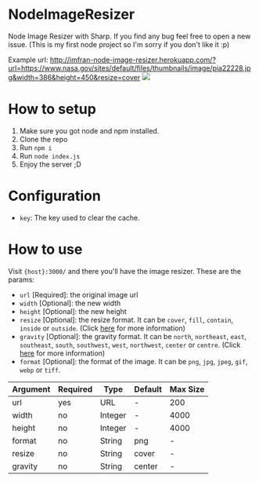 # NodeImageResizer
Node Image Resizer with Sharp. If you find any bug feel free to open a new issue. (This is my first node project so I'm sorry if you don't like it :p)

Example url: http://imfran-node-image-resizer.herokuapp.com/?url=https://www.nasa.gov/sites/default/files/thumbnails/image/pia22228.jpg&width=386&height=450&resize=cover
![](http://imfran-node-image-resizer.herokuapp.com/?url=https://www.nasa.gov/sites/default/files/thumbnails/image/pia22228.jpg&width=386&height=450&resize=cover)

# How to setup
1. Make sure you got node and npm installed.
2. Clone the repo
3. Run `npm i`
4. Run `node index.js`
5. Enjoy the server ;D

# Configuration
- `key`: The key used to clear the cache.

# How to use
Visit `{host}:3000/` and there you'll have the image resizer. These are the params:
- `url` [Required]: the original image url
- `width` [Optional]: the new width
- `height` [Optional]: the new height
- `resize` [Optional]: the resize format. It can be `cover`, `fill`, `contain`, `inside` or `outside`. (Click [here](https://sharp.pixelplumbing.com/api-resize#resize) for more information)
- `gravity` [Optional]: the gravity format. It can be `north`, `northeast`, `east`, `southeast`, `south`, `southwest`, `west`, `northwest`, `center` or `centre`. (Click [here](https://sharp.pixelplumbing.com/api-resize#resize) for more information)
- `format` [Optional]: the format of the image. It can be `png`, `jpg`, `jpeg`, `gif`, `webp` or `tiff`.

| Argument | Required | Type    | Default | Max Size |
|----------|----------|---------|---------|----------|
| url      | yes      | URL     | -       | 200      |
| width    | no       | Integer | -       | 4000     |
| height   | no       | Integer | -       | 4000     |
| format   | no       | String  | png     | -        |
| resize   | no       | String  | cover   | -        |
| gravity  | no       | String  | center  | -        |
